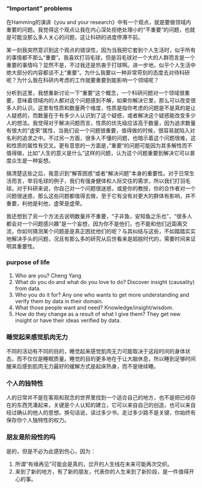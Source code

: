 ### “Important” problems
在Hamming的演讲《you and your research》中有一个观点，就是要做领域内重要的问题。我觉得这个观点让我在内心深处拒绝处理小的“不重要”的问题，也就是可能没那么多人关心的问题，这让科研的进度停滞不前。

某一刻我突然意识到这个观点的错误性，因为当我把它套到个人生活时，似乎所有的事情都不那么“重要”。我喜欢打羽毛球，但是羽毛球对一个大的人群而言是一个重要的事情吗？显然不是，不过我还是热衷于打球啊。进一步地，似乎个人生活中绝大部分的内容都谈不上“重要”。为什么我要以一种非常苛刻的态度去对待科研呢？为什么我在科研内考虑的工作就要重要到能影响一个领域呢？

分析到这里，我想重新讨论一下“重要”这个概念，一个科研问题对一个领域很重要，意味着领域内的人都对这个问题感到不解，如果你解决它里，那么可以改变很多人的认识。这里有性质和数量两个维度，性质是指你考虑的问题是不是真的是让人疑惑的，而数量在于有多少人认识到了这个疑惑，或者解决这个疑惑能改变多少人的想法。我觉得对于解决问题而言，性质的优先级应该高于数量，因为追求数量有很大的”虚荣“属性，当我们说一个问题很重要，值得做的时候，很容易就陷入对名利的追求之中。不过另一方面，很多人不懂的问题，也暗示着这个问题很难，这和性质的属性有交叉。更有意思的一方面是，”重要“的问题可能因为其多解性而不值得做，比如“人生的意义是什么”这样的问题，认为这个问题重要到解决它可以普度众生是一种妄想。

搞清楚这些之后，我意识到“解答困惑“或者“解决问题”本身的重要性。对于日常生活而言，举羽毛球的例子，我们有强身健体和人际交往的需求，所以我们打羽毛球。对于科研来说，你自己对一个问题很迷惑，或是你的教授，你的合作者对一个问题很迷惑，那么这些问题都值得去做，至于它有没有对更大的群体有影响，并不重要，利他是利他，虚荣是虚荣。

我还想到了另一个方法去说明数量并不重要，“子非鱼，安知鱼之乐也”，“很多人都会对一个问题感兴趣”是一个妄想，因为你不是他们，也不能和他们近距离交流，你如何猜测某个问题是是真正困扰他们的呢？与其纠结与这些，不如踏踏实实地解决手头的问题，况且有那么多的研究从后世看来是超脱时代的，需要时间来证明其重要性。

### purpose of life
1. Who are you? 
   Cheng Yang
2. What do you do and what do you love to do?
   Discover insight (causality) from data.
3. Who you do it for?
   Any one who wants to get more understanding and verify them by data in their domain.
4. What those people want and need?
   Knowledge/insight/wisdom.
5. How do they change as a result of what I give them?
   They get new insight or have their ideas verified by data.

### 睡觉起来感觉肌肉无力
不同的活动有不同的目的，睡觉起来感觉肌肉无力可能取决于这段时间的身体状态，而不仅仅是睡眠质量。睡觉的目的更多地在于让大脑休息，所以睡到足够时间醒来后感到肌肉无力最好的缓解方式是起床热身，而不是继续睡。

### 个人的独特性
人的日常并不是在客观和观念的世界里找到一个适合自己的地方，也不是把已经存在的东西凭凑起来，关键是个人认知的建立，它可以来自自己的创造，也可以来自经过确认的他人的思想。换句话说，读过多少书，走过多少路不是关键，你始终有保存你个人独特性的权力。

### 朋友是阶段性的吗
是的，但是不必为此感到伤心，因为：
1. 所谓“有缘再见”可能会是真的，岔开的人生线在未来可能再次交织。
2. 来到了新的地方，有了新的朋友，代表你的人生来到了新阶段，是一件值得开心的事。